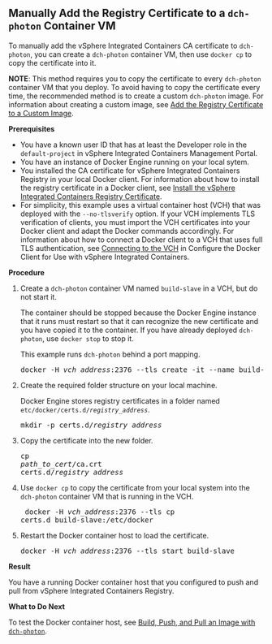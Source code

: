 ## Manually Add the Registry Certificate to a `dch-photon` Container VM ##

To manually add the vSphere Integrated Containers CA certificate to  `dch-photon`, you can create a `dch-photon` container VM, then use `docker cp` to copy the certificate into it. 

**NOTE**: This method requires you to copy the certificate to every `dch-photon` container VM that you deploy. To avoid having to copy the certificate every time, the recommended method is to create a custom `dch-photon` image. For information about creating a custom image, see [Add the Registry Certificate to a Custom Image](photon_cert_custom.html).

**Prerequisites**

- You have a known user ID that has at least the Developer role in the `default-project` in vSphere Integrated Containers Management Portal.
- You have an instance of Docker Engine running on your local sytem.
- You installed the CA certificate for vSphere Integrated Containers Registry in your local Docker client. For information about how to install the registry certificate in a Docker client, see [Install the  vSphere Integrated Containers Registry Certificate](configure_docker_client.md#registry).
- For simplicity, this example uses a virtual container host (VCH) that was deployed with the `--no-tlsverify` option. If your VCH implements TLS verification of clients, you must import the VCH certificates into your Docker client and adapt the Docker commands accordingly. For information about how to connect a Docker client to a VCH that uses full TLS authentication, see [Connecting to the VCH](configure_docker_client.md#connectvch) in Configure the Docker Client for Use with vSphere Integrated Containers.

**Procedure**

1. Create a `dch-photon` container VM named `build-slave` in a VCH, but do not start it. 

    The container should be stopped because the Docker Engine instance that it runs must restart so that it can recognize the new certificate and you have copied it to the container. If you have already deployed `dch-photon`, use `docker stop` to stop it. 

    This example runs `dch-photon` behind a port mapping.

    <pre>docker -H <i>vch_address</i>:2376 --tls create -it --name build-slave -p 12375:2375 <i>registry_address</i>/default-project/dch-photon:1.13</pre>
    
2. Create the required folder structure on your local machine.

    Docker Engine stores registry certificates in a folder named <code>etc/docker/certs.d/<i>registry_address</i></code>.

    <pre>mkdir -p certs.d/<i>registry_address</i></pre>

3. Copy the certificate into the new folder.<pre>cp <i>path_to_cert</i>/ca.crt certs.d/<i>registry_address</i></pre> 
4. Use `docker cp` to copy the certificate from your local system into the `dch-photon` container VM that is running in the VCH.<pre>
    docker -H <i>vch_address</i>:2376  --tls cp certs.d build-slave:/etc/docker</pre>
    
3. Restart the Docker container host to load the certificate.

    <pre>docker -H <i>vch_address</i>:2376 --tls start build-slave</pre>
    
**Result**

You have a running Docker container host that you configured to push and pull from vSphere Integrated Containers Registry.

**What to Do Next**

To test the Docker container host, see [Build, Push, and Pull an Image with `dch-photon`](test_photon.md).
    
